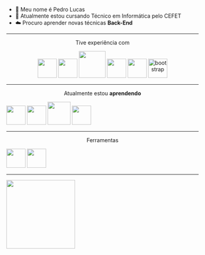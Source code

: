 - 👋 Meu nome é Pedro Lucas
- 🔭 Atualmente estou cursando Técnico em Informática pelo CEFET
- ☁️ Procuro aprender novas técnicas <b>Back-End</b>

<hr>
<p align="center">Tive experiência com</p>
<div style="display: inline; gap: 20px" align="center">
  
<img width=50 height=50 src="https://devicon-website.vercel.app/api/c/original.svg"></img>
<img width=50 height=50 src="https://cdn.jsdelivr.net/gh/devicons/devicon@latest/icons/cplusplus/cplusplus-original.svg" />
<img width=70 height=70 src="https://cdn.jsdelivr.net/gh/devicons/devicon@latest/icons/mysql/mysql-plain-wordmark.svg" />
<img width=50 height=50 src="https://cdn.jsdelivr.net/gh/devicons/devicon@latest/icons/html5/html5-original.svg" />
<img width=50 height=50 src="https://cdn.jsdelivr.net/gh/devicons/devicon@latest/icons/css3/css3-original.svg" />
<img width=50 height=50 src="https://cdn.jsdelivr.net/gh/devicons/devicon/icons/bootstrap/bootstrap-original.svg" alt="bootstrap" />
</div>

<hr>

<p align="center">Atualmente estou <b>aprendendo</b></p>
<div style="display: inline" align="center">
<img width=50 height=50 src="https://cdn.jsdelivr.net/gh/devicons/devicon@latest/icons/java/java-original.svg" />  
<img width=50 height=50 src="https://cdn.jsdelivr.net/gh/devicons/devicon@latest/icons/react/react-original-wordmark.svg" />          
<img width=60 height=60 src="https://cdn.jsdelivr.net/gh/devicons/devicon@latest/icons/php/php-original.svg" />
<img width=50 height=50 src="https://cdn.jsdelivr.net/gh/devicons/devicon@latest/icons/javascript/javascript-original.svg" />
</div>

<hr>

<p align="center">Ferramentas</p>
<div style="display: inline" align="center">
<img width=50 height=50 src="https://cdn.jsdelivr.net/gh/devicons/devicon@latest/icons/vscode/vscode-original.svg" />
<img width=50 height=50 src="https://cdn.jsdelivr.net/gh/devicons/devicon@latest/icons/eclipse/eclipse-original.svg" />
</div>

<hr>

<div style="display: inline" align="center">
<img loading="lazy" height="180em" src="https://github-readme-stats.vercel.app/api/top-langs/?username=Pedro867&layout=compact&langs_count=7&theme=dracula"/>
</div>

